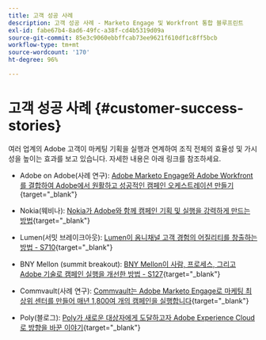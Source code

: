 ```yaml
---
title: 고객 성공 사례
description: 고객 성공 사례 - Marketo Engage 및 Workfront 통합 블루프린트
exl-id: fabe67b4-8ad6-49fc-a38f-cd4b5319d09a
source-git-commit: 85e3c9060ebbffcab73ee9621f610df1c8ff5bcb
workflow-type: tm+mt
source-wordcount: '170'
ht-degree: 96%

---
```


# 고객 성공 사례 {#customer-success-stories}

여러 업계의 Adobe 고객이 마케팅 기획을 실행과 연계하여 조직 전체의 효율성 및 가시성을 높이는 효과를 보고 있습니다. 자세한 내용은 아래 링크를 참조하세요.

* Adobe on Adobe(사례 연구): [Adobe Marketo Engage와 Adobe Workfront를 결합하여 Adobe에서 원활하고 성공적인 캠페인 오케스트레이션 만들기](https://business.adobe.com/customer-success-stories/adobe-campaign-orchestration-case-study){target="_blank"}

* Nokia(웨비나): [Nokia가 Adobe와 함께 캠페인 기획 및 실행을 강력하게 만드는 방법](https://engage.adobe.com/MarWF22Q4WBR-Registration.html){target="_blank"}

* Lumen(서밋 브레이크아웃): [Lumen이 옴니채널 고객 경험의 어질리티를 창출하는 방법 - S710](https://business.adobe.com/summit/2022/sessions/how-lumen-drives-agility-for-omnichannel-customer-s710.html){target="_blank"}

* BNY Mellon (summit breakout): [BNY Mellon이 사람, 프로세스, 그리고 Adobe 기술로 캠페인 실행을 개선한 방법 - S127](https://business.adobe.com/events/experience-makers-live/2022/sessions/how-bny-mellon-improved-campaign-execution-with-pe-s127.html){target="_blank"}

* Commvault(사례 연구): [Commvault는 Adobe Marketo Engage로 마케팅 최상위 센터를 만들어 매년 1,800여 개의 캠페인을 실행합니다](https://business.adobe.com/customer-success-stories/commvault-case-study){target="_blank"}

* Poly(블로그): [Poly가 새로운 대상자에게 도달하고자 Adobe Experience Cloud로 방향을 바꾼 이야기](https://business.adobe.com/blog/basics/how-poly-shifted-gears-reach-new-audiences-adobe-experience-cloud){target="_blank"}
